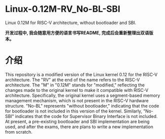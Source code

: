# Linux-0.12M-RV_No-BL-SBI
Linux 0.12M for RISC-V architecture, without bootloader and SBI.



**开发过程中, 我会随意用方便的语言书写README, 完成后会重新整理出双语版本。**



# 介绍

This repository is a modified version of the Linux kernel 0.12 for the RISC-V architecture. The "RV" at the end of the name refers to the RISC-V architecture. The "M" in "0.12M" stands for "modified," reflecting the changes made to the original kernel to make it compatible with RISC-V architecture. Specifically, the original kernel uses a segment-based memory management mechanism, which is not present in the RISC-V hardware structure. "No-BL" represents "without bootloader," indicating that the code for bootloader is not included in this version of the kernel. Similarly, "No-SBI" indicates that the code for Supervisor Binary Interface is not included. At present, a pre-existing bootloader and SBI implementation are being used, and after the exams, there are plans to write a new implementation from scratch.

